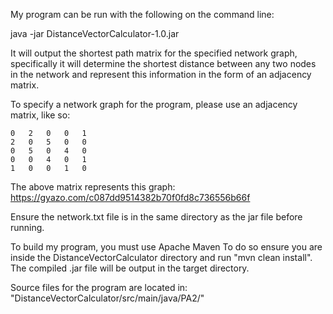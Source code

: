 My program can be run with the following on the command line:

java -jar DistanceVectorCalculator-1.0.jar

It will output the shortest path matrix for the specified network graph, specifically it will determine the shortest distance between any two nodes in the network and represent this information in the form of an adjacency matrix.

To specify a network graph for the program, please use an adjacency matrix, like so:

	0	2	0	0	1
	2	0	5	0	0
	0	5	0	4	0
	0	0	4	0	1
	1	0	0	1	0 

The above matrix represents this graph: https://gyazo.com/c087dd9514382b70f0fd8c736556b66f

Ensure the network.txt file is in the same directory as the jar file before running.

To build my program, you must use Apache Maven
To do so ensure you are inside the DistanceVectorCalculator directory and run "mvn clean install".
The compiled .jar file will be output in the target directory.

Source files for the program are located in: "DistanceVectorCalculator/src/main/java/PA2/"
